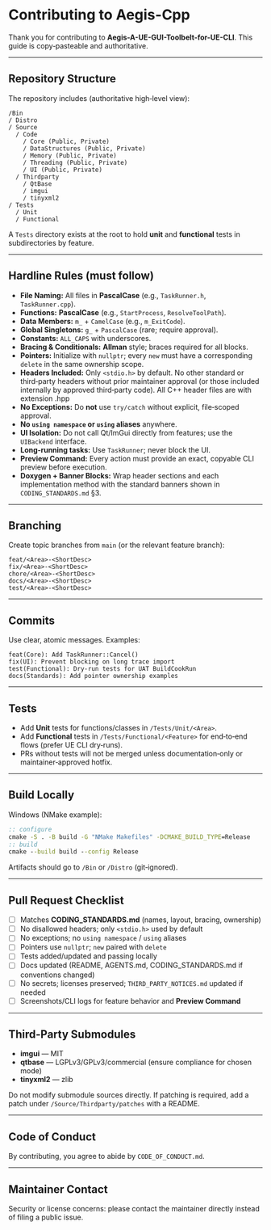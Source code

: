 # Contributing to Aegis-Cpp

Thank you for contributing to **Aegis-A-UE-GUI-Toolbelt-for-UE-CLI**. This guide is copy‑pasteable and authoritative.

---

## Repository Structure

The repository includes (authoritative high‑level view):

```
/Bin
/ Distro
/ Source
  / Code
    / Core (Public, Private)
    / DataStructures (Public, Private)
    / Memory (Public, Private)
    / Threading (Public, Private)
    / UI (Public, Private)
  / Thirdparty
    / QtBase
    / imgui
    / tinyxml2
/ Tests
  / Unit
  / Functional
```

A `Tests` directory exists at the root to hold **unit** and **functional** tests in subdirectories by feature.

---

## Hardline Rules (must follow)

- **File Naming:** All files in **PascalCase** (e.g., `TaskRunner.h`, `TaskRunner.cpp`).
- **Functions:** **PascalCase** (e.g., `StartProcess`, `ResolveToolPath`).  
- **Data Members:** `m_` + `CamelCase` (e.g., `m_ExitCode`).  
- **Global Singletons:** `g_` + `PascalCase` (rare; require approval).  
- **Constants:** `ALL_CAPS` with underscores.
- **Bracing & Conditionals:** **Allman** style; braces required for all blocks.
- **Pointers:** Initialize with `nullptr`; every `new` must have a corresponding `delete` in the same ownership scope.
- **Headers Included:** Only `<stdio.h>` by default. No other standard or third‑party headers without prior maintainer approval (or those included internally by approved third‑party code). All C++ header files are with extension .hpp
- **No Exceptions:** Do **not** use `try/catch` without explicit, file‑scoped approval.
- **No `using namespace` or `using` aliases** anywhere.
- **UI Isolation:** Do not call Qt/ImGui directly from features; use the `UIBackend` interface.
- **Long‑running tasks:** Use `TaskRunner`; never block the UI.
- **Preview Command:** Every action must provide an exact, copyable CLI preview before execution.
- **Doxygen + Banner Blocks:** Wrap header sections and each implementation method with the standard banners shown in `CODING_STANDARDS.md` §3.

---

## Branching

Create topic branches from `main` (or the relevant feature branch):

```
feat/<Area>-<ShortDesc>
fix/<Area>-<ShortDesc>
chore/<Area>-<ShortDesc>
docs/<Area>-<ShortDesc>
test/<Area>-<ShortDesc>
```

---

## Commits

Use clear, atomic messages. Examples:

```
feat(Core): Add TaskRunner::Cancel()
fix(UI): Prevent blocking on long trace import
test(Functional): Dry-run tests for UAT BuildCookRun
docs(Standards): Add pointer ownership examples
```

---

## Tests

- Add **Unit** tests for functions/classes in `/Tests/Unit/<Area>`.
- Add **Functional** tests in `/Tests/Functional/<Feature>` for end‑to‑end flows (prefer UE CLI dry‑runs).
- PRs without tests will not be merged unless documentation‑only or maintainer‑approved hotfix.

---

## Build Locally

Windows (NMake example):

```bat
:: configure
cmake -S . -B build -G "NMake Makefiles" -DCMAKE_BUILD_TYPE=Release
:: build
cmake --build build --config Release
```

Artifacts should go to `/Bin` or `/Distro` (git‑ignored).

---

## Pull Request Checklist

- [ ] Matches **CODING_STANDARDS.md** (names, layout, bracing, ownership)
- [ ] No disallowed headers; only `<stdio.h>` used by default
- [ ] No exceptions; no `using namespace` / `using` aliases
- [ ] Pointers use `nullptr`; `new` paired with `delete`
- [ ] Tests added/updated and passing locally
- [ ] Docs updated (README, AGENTS.md, CODING_STANDARDS.md if conventions changed)
- [ ] No secrets; licenses preserved; `THIRD_PARTY_NOTICES.md` updated if needed
- [ ] Screenshots/CLI logs for feature behavior and **Preview Command**

---

## Third‑Party Submodules

- **imgui** — MIT
- **qtbase** — LGPLv3/GPLv3/commercial (ensure compliance for chosen mode)
- **tinyxml2** — zlib

Do not modify submodule sources directly. If patching is required, add a patch under `/Source/Thirdparty/patches` with a README.

---

## Code of Conduct

By contributing, you agree to abide by `CODE_OF_CONDUCT.md`.

---

## Maintainer Contact

Security or license concerns: please contact the maintainer directly instead of filing a public issue.
